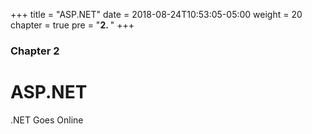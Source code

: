 +++
title = "ASP.NET"
date = 2018-08-24T10:53:05-05:00
weight = 20
chapter = true
pre = "<b>2. </b>"
+++

### Chapter 2

# ASP.NET

.NET Goes Online
